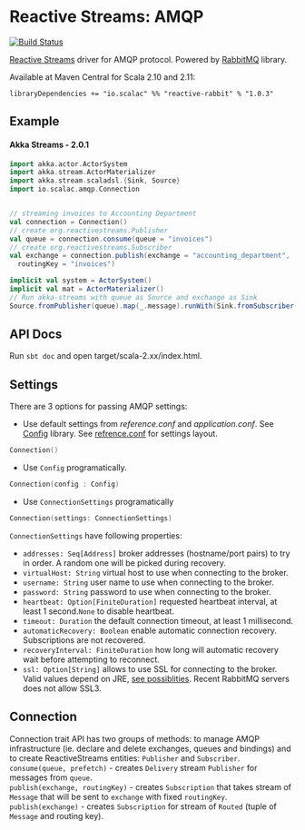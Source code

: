 Reactive Streams: AMQP
====

[![Build Status](https://travis-ci.org/ScalaConsultants/reactive-rabbit.svg?branch=master)](https://travis-ci.org/ScalaConsultants/reactive-rabbit)

[Reactive Streams](http://www.reactive-streams.org) driver for AMQP protocol. Powered by [RabbitMQ](https://www.rabbitmq.com/) library.

Available at Maven Central for Scala 2.10 and 2.11:

    libraryDependencies += "io.scalac" %% "reactive-rabbit" % "1.0.3"

Example
----

#### Akka Streams - 2.0.1

```Scala
import akka.actor.ActorSystem
import akka.stream.ActorMaterializer
import akka.stream.scaladsl.{Sink, Source}
import io.scalac.amqp.Connection


// streaming invoices to Accounting Department
val connection = Connection()
// create org.reactivestreams.Publisher
val queue = connection.consume(queue = "invoices")
// create org.reactivestreams.Subscriber
val exchange = connection.publish(exchange = "accounting_department",
  routingKey = "invoices")

implicit val system = ActorSystem()
implicit val mat = ActorMaterializer()
// Run akka-streams with queue as Source and exchange as Sink
Source.fromPublisher(queue).map(_.message).runWith(Sink.fromSubscriber(exchange))
```

API Docs
----
Run `sbt doc` and open target/scala-2.xx/index.html.

Settings
----
There are 3 options for passing AMQP settings:
* Use default settings from _reference.conf_ and _application.conf_. See [Config](https://github.com/typesafehub/config) library. See [refrence.conf](https://github.com/ScalaConsultants/reactive-rabbit/blob/master/src/main/resources/reference.conf) for settings layout.
```Scala
Connection()
```
* Use `Config` programatically.
```Scala
Connection(config : Config)
```
* Use `ConnectionSettings` programatically
```Scala
Connection(settings: ConnectionSettings)
```  

`ConnectionSettings` have following properties:
* `addresses: Seq[Address]` broker addresses (hostname/port pairs) to try in order. A random one will be picked during recovery.
* `virtualHost: String` virtual host to use when connecting to the broker.
* `username: String` user name to use when connecting to the broker.
* `password: String` password to use when connecting to the broker.
* `heartbeat: Option[FiniteDuration]` requested heartbeat interval, at least 1 second.`None` to disable heartbeat.
* `timeout: Duration` the default connection timeout, at least 1 millisecond.
* `automaticRecovery: Boolean` enable automatic connection recovery. Subscriptions are not recovered.
* `recoveryInterval: FiniteDuration` how long will automatic recovery wait before attempting to reconnect.
* `ssl: Option[String]` allows to use SSL for connecting to the broker. Valid values depend on JRE, [see  possiblities](http://docs.oracle.com/javase/7/docs/technotes/guides/security/StandardNames.html#SSLContext). Recent RabbitMQ servers does not allow SSL3.

Connection  
----
Connection trait API has two groups of methods: to manage AMQP infrastructure (ie. declare and delete exchanges, queues and bindings) and to create ReactiveStreams entities: `Publisher` and `Subscriber`.  
`consume(queue, prefetch)` - creates `Delivery` stream `Publisher` for messages from `queue`.  
`publish(exchange, routingKey)` - creates `Subscription` that takes stream of `Message` that will be sent to `exchange` with fixed `routingKey`.  
`publish(exchange)` - creates `Subscription` for stream of `Routed` (tuple of `Message` and routing key).  


